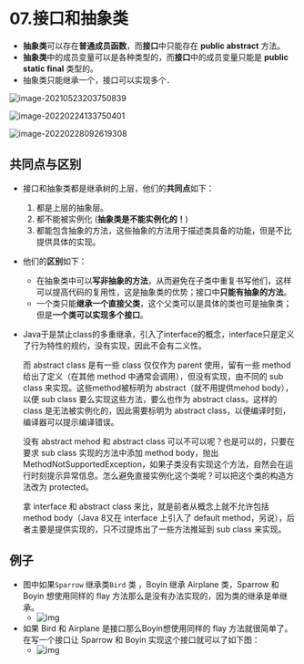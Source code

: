 # 07.接口和抽象类

- **抽象类**可以存在**普通成员函数**，而**接口**中只能存在 **public abstract** 方法。 
- **抽象类**中的成员变量可以是各种类型的，而**接口**中的成员变量只能是 **public static final** 类型的。 
- 抽象类只能继承一个，接口可以实现多个． 

![image-20210523203750839](https://raw.githubusercontent.com/TWDH/Leetcode-From-Zero/pictures/img/image-20210523203750839.png)

![image-20220224133750401](https://raw.githubusercontent.com/TWDH/Leetcode-From-Zero/pictures/img/image-20220224133750401.png)



![image-20220228092619308](https://raw.githubusercontent.com/TWDH/Leetcode-From-Zero/pictures/img/image-20220228092619308.png)

## 共同点与区别

- 接口和抽象类都是继承树的上层，他们的**共同点**如下：

  1. 都是上层的抽象层。
  2. 都不能被实例化 (**抽象类是不能实例化的！**)
  3. 都能包含抽象的方法，这些抽象的方法用于描述类具备的功能，但是不比提供具体的实现。

- 他们的**区别**如下：

  - 在抽象类中可以**写非抽象的方法**，从而避免在子类中重复书写他们，这样可以提高代码的复用性，这是抽象类的优势；接口中**只能有抽象的方法**。
  - 一个类只能**继承一个直接父类**，这个父类可以是具体的类也可是抽象类；但是**一个类可以实现多个接口**。

- Java于是禁止class的多重继承，引入了interface的概念，interface只是定义了行为特性的规约，没有实现，因此不会有二义性。

  而 abstract class 是有一些 class 仅仅作为 parent 使用，留有一些 method 给出了定义（在其他 method 中通常会调用），但没有实现，由不同的 sub class 来实现。这些method被标明为 abstract（就不用提供mehod body），以便 sub class 要么实现这些方法，要么也作为 abstract class。这样的 class 是无法被实例化的，因此需要标明为 abstract class，以便编译时刻，编译器可以提示编译错误。

  没有 abstract mehod 和 abstract class 可以不可以呢？也是可以的，只要在要求 sub class 实现的方法中添加 method body，抛出MethodNotSupportedException，如果子类没有实现这个方法，自然会在运行时刻提示异常信息。怎么避免直接实例化这个类呢？可以把这个类的构造方法改为 protected。

  拿 interface 和 abstract class 来比，就是前者从概念上就不允许包括 method body（Java 8又在 interface 上引入了 default method，另说），后者主要是提供实现的，只不过提炼出了一些方法推延到 sub class 来实现。

  

## 例子

- 图中如果`Sparrow` 继承类`Bird` 类 ，Boyin 继承 Airplane 类，Sparrow 和 Boyin 想使用同样的 flay 方法那么是没有办法实现的，因为类的继承是单继承。
  - ![img](https://raw.githubusercontent.com/TWDH/Leetcode-From-Zero/pictures/img/v2-1f71b697cfd213ce382a35ee73790730_720w.jpg)
- 如果 Bird 和 Airplane 是接口那么Boyin想使用同样的 flay 方法就很简单了。在写一个接口让 Sparrow 和 Boyin 实现这个接口就可以了如下图：
  - ![img](https://raw.githubusercontent.com/TWDH/Leetcode-From-Zero/pictures/img/v2-647e0c347a44ef5733464e1fa2c2bee1_720w.jpg)

